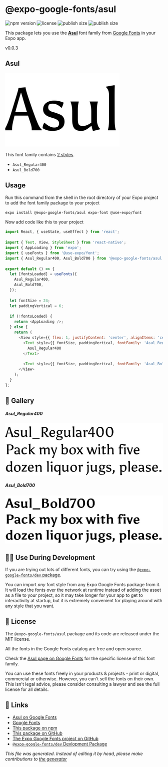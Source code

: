 # @expo-google-fonts/asul

![npm version](https://flat.badgen.net/npm/v/@expo-google-fonts/asul)
![license](https://flat.badgen.net/github/license/expo/google-fonts)
![publish size](https://flat.badgen.net/packagephobia/install/@expo-google-fonts/asul)
![publish size](https://flat.badgen.net/packagephobia/publish/@expo-google-fonts/asul)

This package lets you use the [**Asul**](https://fonts.google.com/specimen/Asul) font family from [Google Fonts](https://fonts.google.com/) in your Expo app.

v0.0.3

## Asul

![Asul](./font-family.png)

This font family contains [2 styles](#gallery).

- `Asul_Regular400`
- `Asul_Bold700`

## Usage

Run this command from the shell in the root directory of your Expo project to add the font family package to your project
```sh
expo install @expo-google-fonts/asul expo-font @use-expo/font
```

Now add code like this to your project
```js
import React, { useState, useEffect } from 'react';

import { Text, View, StyleSheet } from 'react-native';
import { AppLoading } from 'expo';
import { useFonts } from '@use-expo/font';
import { Asul_Regular400, Asul_Bold700 } from '@expo-google-fonts/asul';

export default () => {
  let [fontsLoaded] = useFonts({
    Asul_Regular400,
    Asul_Bold700,
  });

  let fontSize = 24;
  let paddingVertical = 6;

  if (!fontsLoaded) {
    return <AppLoading />;
  } else {
    return (
      <View style={{ flex: 1, justifyContent: 'center', alignItems: 'center' }}>
        <Text style={{ fontSize, paddingVertical, fontFamily: 'Asul_Regular400' }}>
          Asul_Regular400
        </Text>

        <Text style={{ fontSize, paddingVertical, fontFamily: 'Asul_Bold700' }}>Asul_Bold700</Text>
      </View>
    );
  }
};

```

## 🔡 Gallery

##### Asul_Regular400
![Asul_Regular400](./d38e526c102508df44df01ded7aefa955a61c999e42e91cbcb82103aa1269875.ttf.png)

##### Asul_Bold700
![Asul_Bold700](./1810c0e0a5199932d466db95d83fab54bd1b5f6fd5b91664ca7240078d2dd1f0.ttf.png)


## 👩‍💻 Use During Development

If you are trying out lots of different fonts, you can try using the [`@expo-google-fonts/dev` package](https://github.com/expo/google-fonts/tree/master/font-packages/dev#readme).

You can import *any* font style from any Expo Google Fonts package from it. It will load the fonts
over the network at runtime instead of adding the asset as a file to your project, so it may take longer
for your app to get to interactivity at startup, but it is extremely convenient
for playing around with any style that you want.

## 📖 License

The `@expo-google-fonts/asul` package and its code are released under the MIT license.

All the fonts in the Google Fonts catalog are free and open source.

Check the [Asul page on Google Fonts](https://fonts.google.com/specimen/Asul) for the specific license of this font family.

You can use these fonts freely in your products & projects - print or digital, commercial or otherwise. However, you can't sell the fonts on their own. This isn't legal advice, please consider consulting a lawyer and see the full license for all details.

## 🔗 Links

- [Asul on Google Fonts](https://fonts.google.com/specimen/Asul)
- [Google Fonts](https://fonts.google.com/)
- [This package on npm](https://www.npmjs.com/package/@expo-google-fonts/asul)
- [This package on GitHub](https://github.com/expo/google-fonts/tree/master/font-packages/asul)
- [The Expo Google Fonts project on GitHub](https://github.com/expo/google-fonts)
- [`@expo-google-fonts/dev` Devlopment Package](https://github.com/expo/google-fonts/tree/master/font-packages/dev)


*This file was generated. Instead of editing it by head, please make contributions to [the generator](https://github.com/expo/google-fonts/tree/master/packages/generator)*
